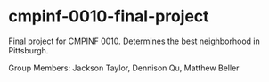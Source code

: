 # cmpinf-0010-final-project
Final project for CMPINF 0010. Determines the best neighborhood in Pittsburgh.

Group Members: Jackson Taylor, Dennison Qu, Matthew Beller